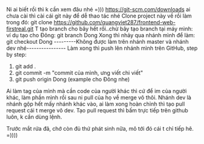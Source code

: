 Ni ai biết rồi thì k cần xem đâu nhé =)))
https://git-scm.com/downloads ai chưa cài thì cài cái git này để dễ thao tác nhé
Clone project này về rồi làm trong đó: git clone https://github.com/quangviet287/frontend-web-firstreal.git
T tạo branch cho bây hết rồi..chừ bây tạo branch tại máy mình: ví dụ tạo cho Đông: git branch Dong
Xong thì nhảy qua nhánh mình để làm: git checkout Dong
---------Không được làm trên nhánh master và nhánh dev nhé----------------
Làm xong thì push lên nhánh mình trên GitHub, step by step:
1. git add .
2. git commit -m "commit của mình, ưng viết chi viết"
3. git push origin Dong (example cho Đông nhe)

Ai làm tag của mình mà cần code của người khác thì cứ để im của người khác, làm phần mình rồi sau ni pull của họ về merge vô thôi.
Nhánh dev là nhánh gộp hết mấy nhánh khác vào, ai làm xong hoàn chỉnh thì tạo pull request cái t merge vô dev. Tạo pull request thì bấm trực
tiếp trên github luôn, k cần dùng lệnh.

Trước mắt rứa đã, chớ còn đủ thứ phát sinh nữa, mô tới đó cái t chỉ tiếp hê. =))))
